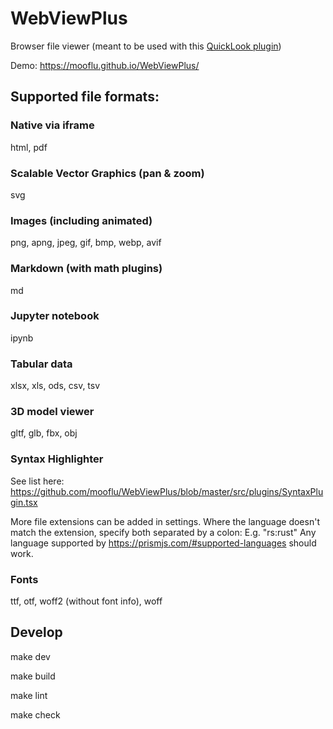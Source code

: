 # WebViewPlus

Browser file viewer
(meant to be used with this [QuickLook plugin](https://github.com/mooflu/QuickLook.Plugin.WebViewPlus))

Demo: https://mooflu.github.io/WebViewPlus/

## Supported file formats:

### Native via iframe

html, pdf

### Scalable Vector Graphics (pan & zoom)

svg

### Images (including animated)

png, apng, jpeg, gif, bmp, webp, avif

### Markdown (with math plugins)

md

### Jupyter notebook

ipynb

### Tabular data

xlsx, xls, ods, csv, tsv

### 3D model viewer

gltf, glb, fbx, obj

### Syntax Highlighter

See list here: https://github.com/mooflu/WebViewPlus/blob/master/src/plugins/SyntaxPlugin.tsx

More file extensions can be added in settings.
Where the language doesn't match the extension, specify both separated by a colon:
E.g. "rs:rust"
Any language supported by https://prismjs.com/#supported-languages should work.

### Fonts

ttf, otf, woff2 (without font info), woff

## Develop

make dev

make build

make lint

make check
